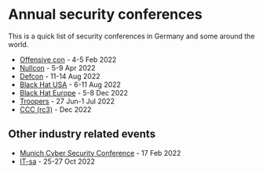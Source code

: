 # Annual security conferences

This is a quick list of security conferences in Germany and some around the world.

* [Offensive con](https://www.offensivecon.org/) - 4-5 Feb 2022
* [Nullcon](https://nullcon.net/) - 5-9 Apr 2022
* [Defcon](https://defcon.org) - 11-14 Aug 2022
* [Black Hat USA](https://www.blackhat.com/upcoming.html#usa) - 6-11 Aug 2022
* [Black Hat Europe](https://www.blackhat.com/upcoming.html#europe) - 5-8 Dec 2022
* [Troopers](https://troopers.de/) - 27 Jun-1 Jul 2022
* [CCC (rc3)](https://events.ccc.de/) - Dec 2022

## Other industry related events

* [Munich Cyber Security Conference](https://it-security-munich.net/mcsc-2022/) - 17 Feb 2022
* [IT-sa](https://www.it-sa.de/) - 25-27 Oct 2022
